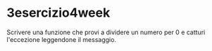 # 3esercizio4week
Scrivere una funzione che provi a dividere un numero per 0 e catturi l'eccezione leggendone il messaggio.